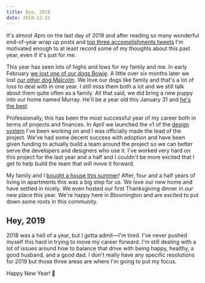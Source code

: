 ```yaml
---
title: Bye, 2018
date: 2018-12-31
---
```

It's almost 4pm on the last day of 2018 and after reading so many wonderful end-of-year wrap up posts and [top three accomplishments tweets](https://twitter.com/adamjk/status/1075078948235599872) I'm motivated enough to at least record some of my thoughts about this past year, even if it's just for me.

This year has seen lots of highs and lows for my family and me. In early February [we lost one of our dogs Bowie](/posts/bowie-mcg/). A little over six months later we lost [our other dog Malcolm](/posts/i-will-never-be-good-at-this/). We love our dogs like family and that's a lot of loss to deal with in one year. I still miss them both a lot and we still talk about them quite often as a family. All that said, we did bring a new puppy into our home named Murray. He'll be a year old this January 31 and [he's the best](https://www.instagram.com/explore/tags/murray_mcg/).

Professionally, this has been the most successful year of my career both in terms of projects and finances. In April we launched the v1 of the [design system](https://rivet.iu.edu/) I've been working on and I was officially made the lead of the project. We've had some decent success with adoption and have been given funding to actually build a team around the project so we can better serve the developers and designers who use it. I've worked very hard on this project for the last year and a half and I couldn't be more excited that I get to help build the team that will move it forward.

My family and I [bought a house this summer](/posts/i-felt-more-permantent-today/)! After, four and a half years of living in apartments this was a big step for us. We love our new home and have settled in nicely. We even hosted our first Thanksgiving dinner in our new place this year. We're happy here in Bloomington and are excited to put down some roots in this community.

## Hey, 2019
2018 was a hell of a year, but I gotta admit—I'm tired. I've never pushed myself this hard in trying to move my career forward. I'm still dealing with a lot of issues around how to balance that drive with being happy, healthy, a good husband, and a good dad. I don't really have any specific resolutions for 2019 but those three areas are where I'm going to put my focus.

Happy New Year! 🎉